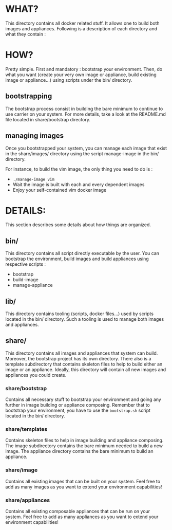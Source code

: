 WHAT?
=====

This directory contains all docker related stuff. It allows one to build both
images and appliances. Following is a description of each directory and what
they contain :

HOW?
====

Pretty simple. First and mandatory : bootstrap your environment. Then, do what
you want (create your very own image or appliance, build existing image or
appliance...) using scripts under the bin/ directory.

## bootstrapping

The bootstrap process consist in building the bare minimum to continue to use
carrier on your system. For more details, take a look at the README.md file
located in share/bootstrap directory.

## managing images

Once you bootstrapped your system, you can manage each image that exist in the
share/images/ directory using the script manage-image in the bin/ directory.

For instance, to build the vim image, the only thing you need to do is :
* `./manage-image vim`
* Wait the image is built with each and every dependent images
* Enjoy your self-contained vim docker image

DETAILS:
========

This section describes some details about how things are organized.

## bin/

This directory contains all script directly executable by the user. You can
bootstrap the environment, build images and build appliances using respective
scripts :
* bootstrap
* build-image
* manage-appliance

## lib/

This directory contains tooling (scripts, docker files...) used by scripts
located in the bin/ directory. Such a tooling is used to manage both images and
appliances.

## share/

This directory contains all images and appliances that system can build.
Moreover, the bootstrap project has its own directory. There also is a template
subdirectory that contains skeleton files to help to build either an image or an
appliance.
Ideally, this directory will contain all new images and appliances you could
create.

### share/bootstrap

Contains all necessary stuff to bootstrap your environment and going any further
in image building or appliance composing. Remember that to bootstrap your
environment, you have to use the `bootstrap.sh` script located in the bin/
directory.

### share/templates

Contains skeleton files to help in image building and appliance composing.
The image subdirectory contains the bare minimum needed to build a new image.
The appliance directory contains the bare minimum to build an appliance.

### share/image

Contains all existing images that can be built on your system. Feel free to add
as many images as you want to extend your environment capabilities!

### share/appliances

Contains all existing composable appliances that can be run on your system. Feel
free to add as many appliances as you want to extend your environment capabilities!
